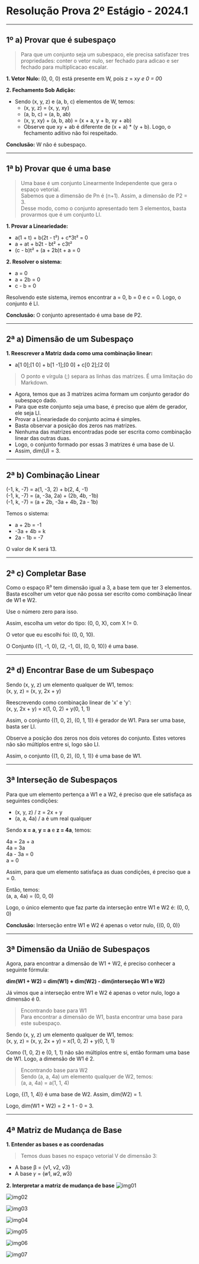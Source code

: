 # Resolução Prova 2º Estágio - 2024.1

---
## 1º a) Provar que é subespaço

> Para que um conjunto seja um subespaco, ele precisa satisfazer tres propriedades: conter o vetor nulo, ser fechado para adicao e ser fechado para multiplicacao escalar.

**1. Vetor Nulo:**
  (0, 0, 0) está presente em W, pois z = x*y e 0 = 0*0
  
**2. Fechamento Sob Adição:**
  - Sendo (x, y, z) e (a, b, c) elementos de W, temos:<br>
    - (x, y, z) = (x, y, xy)<br>
    - (a, b, c) = (a, b, ab)<br>
    - (x, y, xy) + (a, b, ab) = (x + a, y + b, xy + ab)<br>
    - Observe que xy + ab é diferente de (x + a) * (y + b). Logo, o fechamento aditivo não foi respeitado.<br>

**Conclusão:** W não é subespaço.

---
## 1ª b) Provar que é uma base

> Uma base é um conjunto Linearmente Independente que gera o espaço vetorial.<br>
> Sabemos que a dimensão de Pn é (n+1). Assim, a dimensão de P2 = 3.<br>
> Desse modo, como o conjunto apresentado tem 3 elementos, basta provarmos que é um conjunto LI.<br>

**1. Provar a Lineariedade:**
  - a(1 + t) + b(2t - t²) + c*3t² = 0
  - a + at + b2t - bt² + c3t²
  - (c - b)t² + (a + 2b)t + a = 0

**2. Resolver o sistema:**
  - a = 0
  - a + 2b = 0
  - c - b = 0

  Resolvendo este sistema, iremos encontrar a = 0, b = 0 e c = 0. Logo, o conjunto é LI.

  **Conclusão:** O conjunto apresentado é uma base de P2.

---
## 2ª a) Dimensão de um Subespaço

**1. Reescrever a Matriz dada como uma combinação linear:**
  - a[1 0];[1 0]  + b[1 -1];[0  0] + c[0 2];[2 0]

> O ponto e vírgula (;) separa as linhas das matrizes. É uma limitação do Markdown.

  - Agora, temos que as 3 matrizes acima formam um conjunto gerador do subespaço dado.<br>
  - Para que este conjunto seja uma base, é preciso que além de gerador, ele seja LI.<br>
  - Provar a Lineariedade do conjunto acima é simples.<br>
  - Basta observar a posição dos zeros nas matrizes.<br>
  - Nenhuma das matrizes encontradas pode ser escrita como combinação linear das outras duas.<br>
  - Logo, o conjunto formado por essas 3 matrizes é uma base de U.<br>
  - Assim, dim(U) = 3.

---
## 2ª b) Combinação Linear

(-1, k, -7) = a(1, -3, 2) + b(2, 4, -1)<br>
(-1, k, -7) = (a, -3a, 2a) + (2b, 4b, -1b)<br>
(-1, k, -7) = (a + 2b, -3a + 4b, 2a - 1b)<br>

Temos o sistema:

- a + 2b = -1
- -3a + 4b = k
- 2a - 1b = -7

O valor de K será 13.

---
## 2ª c) Completar Base

Como o espaço R³ tem dimensão igual a 3, a base tem que ter 3 elementos.<br>
Basta escolher um vetor que não possa ser escrito como combinação linear de W1 e W2.<br>

Use o número zero para isso.

Assim, escolha um vetor do tipo: (0, 0, X), com X != 0.

O vetor que eu escolhi foi: (0, 0, 10).

O Conjunto {(1, -1, 0), (2, -1, 0), (0, 0, 10)} é uma base.

---
## 2ª d) Encontrar Base de um Subespaço

Sendo (x, y, z) um elemento qualquer de W1, temos:<br>
(x, y, z) = (x, y, 2x + y)

Reescrevendo como combinação linear de 'x' e 'y':<br>
(x, y, 2x + y) = x(1, 0, 2) + y(0, 1, 1)

Assim, o conjunto {(1, 0, 2), (0, 1, 1)} é gerador de W1. Para ser uma base, basta ser LI.

Observe a posição dos zeros nos dois vetores do conjunto. Estes vetores não são múltiplos entre si, logo são LI.

Assim, o conjunto {(1, 0, 2), (0, 1, 1)} é uma base de W1.

---
## 3ª Interseção de Subespaços

Para que um elemento pertença a W1 e a W2, é preciso que ele satisfaça as seguintes condições:

- (x, y, z) / z = 2x + y<br>
- (a, a, 4a) / a é um real qualquer

Sendo **x = a**, **y = a** e **z = 4a**, temos:

4a = 2a + a<br>
4a = 3a<br>
4a - 3a = 0<br>
a = 0

Assim, para que um elemento satisfaça as duas condições, é preciso que a = 0.

Então, temos:<br>
(a, a, 4a) = (0, 0, 0)

Logo, o único elemento que faz parte da interseção entre W1 e W2 é: (0, 0, 0)

**Conclusão:** Interseção entre W1 e W2 é apenas o vetor nulo, {(0, 0, 0)}

---
## 3ª Dimensão da União de Subespaços

Agora, para encontrar a dimensão de W1 + W2, é preciso conhecer a seguinte fórmula:

**dim(W1 + W2) = dim(W1) + dim(W2) - dim(interseção W1 e W2)**

Já vimos que a interseção entre W1 e W2 é apenas o vetor nulo, logo a dimensão é 0.

> Encontrando base para W1<br>
Para encontrar a dimensão de W1, basta encontrar uma base para este subespaço.

Sendo (x, y, z) um elemento qualquer de W1, temos:<br>
(x, y, z) = (x, y, 2x + y) = x(1, 0, 2) + y(0, 1, 1)

Como (1, 0, 2) e (0, 1, 1) não são múltiplos entre si, então formam uma base de W1. Logo, a dimensão de W1 é 2.

> Encontrando base para W2<br>
Sendo (a, a, 4a) um elemento qualquer de W2, temos:<br>
(a, a, 4a) = a(1, 1, 4)

Logo, {(1, 1, 4)} é uma base de W2. Assim, dim(W2) = 1.

Logo, dim(W1 + W2) = 2 + 1 - 0 = 3.

---
## 4ª Matriz de Mudança de Base

**1. Entender as bases e as coordenadas**
> Temos duas bases no espaço vetorial V de dimensão 3:
  - A base β = {v1, v2, v3}
  - A base 𝛾 = {𝑤1, 𝑤2, 𝑤3}

**2. Interpretar a matriz de mudança de base**
![img01](https://github.com/joao-pedro-angelo/AventurasPi/blob/main/imgs/40901.png)

![img02](https://github.com/joao-pedro-angelo/AventurasPi/blob/main/imgs/40902.png)

![img03](https://github.com/joao-pedro-angelo/AventurasPi/blob/main/imgs/40903.png)

![img04](https://github.com/joao-pedro-angelo/AventurasPi/blob/main/imgs/40904.png)

![img05](https://github.com/joao-pedro-angelo/AventurasPi/blob/main/imgs/40905.png)

![img06](https://github.com/joao-pedro-angelo/AventurasPi/blob/main/imgs/40906.png)

![img07](https://github.com/joao-pedro-angelo/AventurasPi/blob/main/imgs/40907.png)

